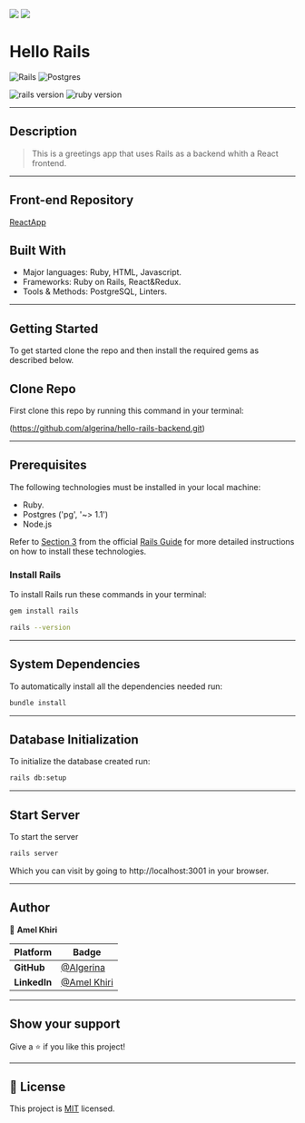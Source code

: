 ![](https://img.shields.io/badge/Microverse-blueviolet)
![](https://img.shields.io/static/v1?label=BY&message=Algerina&color=pink)


# Hello Rails 
![Rails](https://img.shields.io/badge/rails-%23CC0000.svg?style=for-the-badge&logo=ruby-on-rails&logoColor=white)
![Postgres](https://img.shields.io/badge/postgres-%23316192.svg?style=for-the-badge&logo=postgresql&logoColor=white)


![rails version](https://img.shields.io/badge/Rails-7-red)
![ruby version](https://img.shields.io/badge/Ruby-3.x-yellow)
<hr>

## Description
> This is  a greetings app that uses Rails as a backend whith a React frontend.
<hr>



 
## Front-end Repository 

[ReactApp](https://github.com/algerina/hello-react-front)


## Built With

- Major languages: Ruby, HTML, Javascript.
- Frameworks: Ruby on Rails, React&Redux.
- Tools & Methods: PostgreSQL, Linters.
<hr>

## Getting Started

To get started clone the repo and then install the required gems as described below.


## Clone Repo

First clone this repo by running this command in your terminal:

(https://github.com/algerina/hello-rails-backend.git)

<hr>

## Prerequisites

The following technologies must be installed in your local machine:

 - Ruby.
 - Postgres ('pg', '~> 1.1')
 - Node.js 

Refer to [Section 3](https://guides.rubyonrails.org/v5.1/getting_started.html#:~:text=3%20Creating%20a%20New%20Rails%20Project) from the official [Rails Guide](https://rubyonrails.org/) for more detailed instructions on how to install these technologies.

### Install Rails
To install Rails run these commands in your terminal:
~~~ bash
gem install rails

rails --version
~~~
<hr>

## System Dependencies

To automatically install all the dependencies needed run:

~~~ bash
bundle install
~~~
<hr>

## Database Initialization
To initialize the database created  run:
~~~ bash
rails db:setup
~~~
<hr>

## Start Server
To start the server
~~~ bash
rails server
~~~
Which you can visit by going to http://localhost:3001 in your browser.
<hr>


## Author
👤 **Amel Khiri**

 Platform | Badge |
 --- | --- |
 **GitHub**  | [@Algerina](https://github.com/Algerina)
 **LinkedIn** | [@Amel Khiri](https://www.linkedin.com/in/amel-khiri/)

<hr>
 
## Show your support

Give a ⭐️ if you like this project!
<hr>

## 📝 License

This project is [MIT](./MIT.md) licensed.
